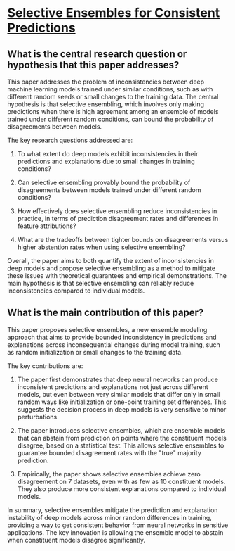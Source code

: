 # [Selective Ensembles for Consistent Predictions](https://arxiv.org/abs/2111.08230v1)

## What is the central research question or hypothesis that this paper addresses?

 This paper addresses the problem of inconsistencies between deep machine learning models trained under similar conditions, such as with different random seeds or small changes to the training data. The central hypothesis is that selective ensembling, which involves only making predictions when there is high agreement among an ensemble of models trained under different random conditions, can bound the probability of disagreements between models. 

The key research questions addressed are:

1) To what extent do deep models exhibit inconsistencies in their predictions and explanations due to small changes in training conditions?

2) Can selective ensembling provably bound the probability of disagreements between models trained under different random conditions?

3) How effectively does selective ensembling reduce inconsistencies in practice, in terms of prediction disagreement rates and differences in feature attributions?

4) What are the tradeoffs between tighter bounds on disagreements versus higher abstention rates when using selective ensembling?

Overall, the paper aims to both quantify the extent of inconsistencies in deep models and propose selective ensembling as a method to mitigate these issues with theoretical guarantees and empirical demonstrations. The main hypothesis is that selective ensembling can reliably reduce inconsistencies compared to individual models.


## What is the main contribution of this paper?

 This paper proposes selective ensembles, a new ensemble modeling approach that aims to provide bounded inconsistency in predictions and explanations across inconsequential changes during model training, such as random initialization or small changes to the training data. 

The key contributions are:

1. The paper first demonstrates that deep neural networks can produce inconsistent predictions and explanations not just across different models, but even between very similar models that differ only in small random ways like initialization or one-point training set differences. This suggests the decision process in deep models is very sensitive to minor perturbations.

2. The paper introduces selective ensembles, which are ensemble models that can abstain from prediction on points where the constituent models disagree, based on a statistical test. This allows selective ensembles to guarantee bounded disagreement rates with the "true" majority prediction.

3. Empirically, the paper shows selective ensembles achieve zero disagreement on 7 datasets, even with as few as 10 constituent models. They also produce more consistent explanations compared to individual models.

In summary, selective ensembles mitigate the prediction and explanation instability of deep models across minor random differences in training, providing a way to get consistent behavior from neural networks in sensitive applications. The key innovation is allowing the ensemble model to abstain when constituent models disagree significantly.
